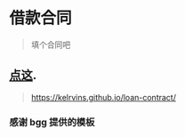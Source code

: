 # 借款合同
> 填个合同吧

 ## [点这](https://kelrvins.github.io/loan-contract/).
 > https://kelrvins.github.io/loan-contract/

 ### 感谢 bgg 提供的模板

